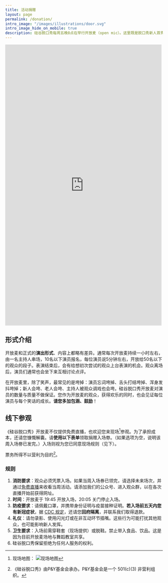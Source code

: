 ```yaml
---
title: 活动捐赠
layout: page
permalink: /donation/
intro_image: "/images/illustrations/door.svg"
intro_image_hide_on_mobile: true
description: 硅谷脱口秀每周五晚8点在举行开放麦（open mic）。这里既是脱口秀新人首秀的舞台，也是脱口秀老司机试炼新段子、打磨老段子的地方。
---
```


<script src="https://donorbox.org/widget.js" paypalExpress="false"></script><iframe src="https://donorbox.org/embed/ggtkx-donations?default_interval=o" name="donorbox" allowpaymentrequest="allowpaymentrequest" seamless="seamless" frameborder="0" scrolling="no" height="900px" width="100%" style="max-width: 500px; min-width: 310px; max-height:none!important"></iframe>

## 形式介绍

开放麦和正式的**演出形式**、内容上都略有差异。通常每次开放麦持续一小时左右，由一名主持人串场，10名以下演员报名，每位演员说5分钟左右，开放给50名以下的观众的段子。表演结束后，会有给想初次尝试的观众上台表演的机会。观众离场后，演员们通常也会坐下来互相讨论点评。

在开放麦里，除了笑声，最常见的是垮掉：演员忘词垮掉、舌头打结垮掉、浑身发抖垮掉；新人会垮、老人会垮、主持人被观众调戏也会垮。硅谷脱口秀开放麦对演员的数量与质量不做保证。您作为开放麦的观众，获得欢乐的同时，也会见证每位演员与每个笑话的成长。**请您多加包涵、鼓励**！

## 线下参观

《硅谷脱口秀》开放麦不仅提供免费直播，也欢迎您来现场[^1]参观。为了承担成本，还请您慷慨解囊。请**使用以下表单**领取捐赠入场劵。（如果选项为空，说明该周入场劵已发完。）入场则视为您已同意现场规则（见下）。

票务所得不以营利为目的[^2]。

### 规则
1. **消防要求**：观众必须凭票入场。如果当周入场券已领完，请选择未来场次，并通过[免费直播](http://youtube.ggtkx.org)来收看当周活动。请添加我们的公众号、进入观众群，以在各次直播开始前获得网址。
2. **时间**：开放麦于 19:45 开放入场，20:05 关门停止入场。
3. **防疫要求**：请佩戴口罩，并携带身份证明与疫苗接种证明。**若入场前五天内您有新冠症状**，据 [CDC 规定](https://www.cdc.gov/media/releases/2021/s1227-isolation-quarantine-guidance.html)，还请您**回府隔离**，并联系我们取得退款。
4. **礼仪**：请勿录影、使用闪光灯或在非互动环节插嘴。这些行为可能打扰其他观众，也可能影响新人发挥。
5. **卫生要求**：入场前需穿鞋套（现场提供）或脱鞋。禁止带入食品、饮品。这是因为目前开放麦场地与舞蹈教室共享。
6. 硅谷脱口秀保留拒绝为任何人服务的权利。


[^1]: 现场地图： ![现场地图](https://img.evbuc.com/https%3A%2F%2Fcdn.evbuc.com%2Fimages%2F178277809%2F162192358328%2F1%2Foriginal.20211102-062751?h=2000&w=720&auto=format%2Ccompress&q=75&sharp=10&s=0fb060d947437676634a9788247c8106)

[^2]:《硅谷脱口秀》由P&Y基金会承办。P&Y基金会是一个 501(c)(3) 非营利组织。
